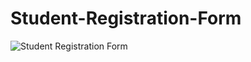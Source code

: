 # Student-Registration-Form
![Student Registration Form](https://user-images.githubusercontent.com/84792579/192138304-ff3792ed-a3f0-48c0-9b0d-32fc7b48eaaa.png)
